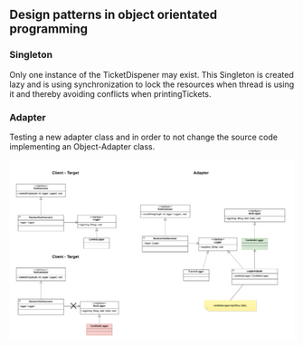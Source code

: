 ## Design patterns in object orientated programming

### Singleton

Only one instance of the TicketDispener may exist. This Singleton is created lazy and is using synchronization to lock the resources when thread is using it and thereby avoiding conflicts when printingTickets. 

### Adapter

Testing a new adapter class and in order to not change the source code implementing an Object-Adapter class. 

![Alt text](Adapter-3.PNG)